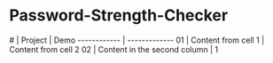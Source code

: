 # Password-Strength-Checker

\# | Project | Demo
------------ | -------------
01 | Content from cell 1 | Content from cell 2
02 | Content in the second column | 1